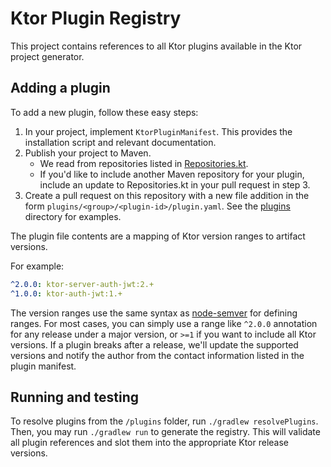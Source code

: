 # Ktor Plugin Registry

This project contains references to all Ktor plugins available in the Ktor project generator.

## Adding a plugin

To add a new plugin, follow these easy steps:

1. In your project, implement `KtorPluginManifest`.  This provides the installation script and relevant documentation.
2. Publish your project to Maven.
    - We read from repositories listed in [Repositories.kt](buildSrc/src/main/kotlin/io/ktor/plugins/Repositories.kt). 
    - If you'd like to include another Maven repository for your plugin, include an update to Repositories.kt in your 
      pull request in step 3.
3. Create a pull request on this repository with a new file addition in the form `plugins/<group>/<plugin-id>/plugin.yaml`. See the [plugins](plugins) directory for examples.

The plugin file contents are a mapping of Ktor version ranges to artifact versions.

For example:
```yaml
^2.0.0: ktor-server-auth-jwt:2.+
^1.0.0: ktor-auth-jwt:1.+
```

The version ranges use the same syntax as [node-semver](https://github.com/npm/node-semver) for defining ranges.  For 
most cases, you can simply use a range like `^2.0.0` annotation for any release under a major version, or `>=1` if you
want to include all Ktor versions.  If a plugin breaks after a release, we'll update the supported versions and notify
the author from the contact information listed in the plugin manifest.


## Running and testing

To resolve plugins from the `/plugins` folder, run `./gradlew resolvePlugins`.  Then, you may run `./gradlew run` to 
generate the registry.  This will validate all plugin references and slot them into the appropriate Ktor release 
versions. 